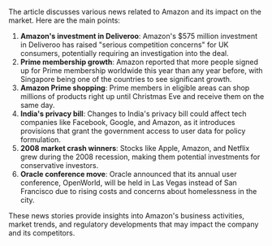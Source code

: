 The article discusses various news related to Amazon and its impact on the market. Here are the main points:

1. **Amazon's investment in Deliveroo**: Amazon's $575 million investment in Deliveroo has raised "serious competition concerns" for UK consumers, potentially requiring an investigation into the deal.
2. **Prime membership growth**: Amazon reported that more people signed up for Prime membership worldwide this year than any year before, with Singapore being one of the countries to see significant growth.
3. **Amazon Prime shopping**: Prime members in eligible areas can shop millions of products right up until Christmas Eve and receive them on the same day.
4. **India's privacy bill**: Changes to India's privacy bill could affect tech companies like Facebook, Google, and Amazon, as it introduces provisions that grant the government access to user data for policy formulation.
5. **2008 market crash winners**: Stocks like Apple, Amazon, and Netflix grew during the 2008 recession, making them potential investments for conservative investors.
6. **Oracle conference move**: Oracle announced that its annual user conference, OpenWorld, will be held in Las Vegas instead of San Francisco due to rising costs and concerns about homelessness in the city.

These news stories provide insights into Amazon's business activities, market trends, and regulatory developments that may impact the company and its competitors.